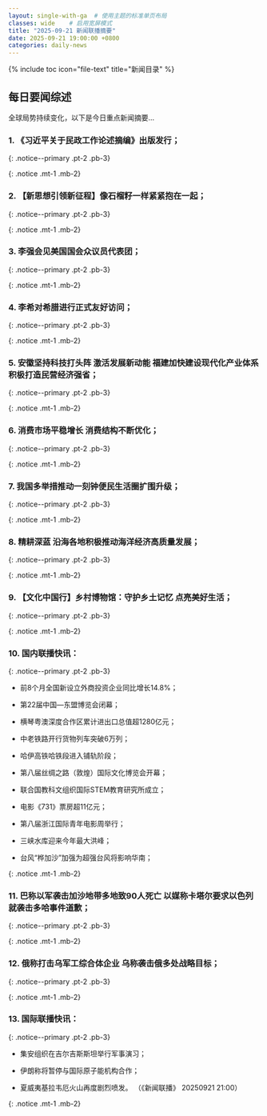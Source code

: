 ```yaml
---
layout: single-with-ga  # 使用主题的标准单页布局
classes: wide    # 启用宽屏模式
title: "2025-09-21 新闻联播摘要"
date: 2025-09-21 19:00:00 +0800
categories: daily-news
---
```


{% include toc icon="file-text" title="新闻目录" %}
   
## 每日要闻综述

全球局势持续变化，以下是今日重点新闻摘要...

### 1. 《习近平关于民政工作论述摘编》出版发行； 

{: .notice--primary .pt-2 .pb-3}

{: .notice .mt-1 .mb-2}

### 2. 【新思想引领新征程】像石榴籽一样紧紧抱在一起； 

{: .notice--primary .pt-2 .pb-3}

{: .notice .mt-1 .mb-2}

### 3. 李强会见美国国会众议员代表团； 

{: .notice--primary .pt-2 .pb-3}

{: .notice .mt-1 .mb-2}

### 4. 李希对希腊进行正式友好访问； 

{: .notice--primary .pt-2 .pb-3}

{: .notice .mt-1 .mb-2}

### 5. 安徽坚持科技打头阵 激活发展新动能 福建加快建设现代化产业体系 积极打造民营经济强省； 

{: .notice--primary .pt-2 .pb-3}

{: .notice .mt-1 .mb-2}

### 6. 消费市场平稳增长 消费结构不断优化； 

{: .notice--primary .pt-2 .pb-3}

{: .notice .mt-1 .mb-2}

### 7. 我国多举措推动一刻钟便民生活圈扩围升级； 

{: .notice--primary .pt-2 .pb-3}

{: .notice .mt-1 .mb-2}

### 8. 精耕深蓝 沿海各地积极推动海洋经济高质量发展； 

{: .notice--primary .pt-2 .pb-3}

{: .notice .mt-1 .mb-2}

### 9. 【文化中国行】乡村博物馆：守护乡土记忆 点亮美好生活； 

{: .notice--primary .pt-2 .pb-3}

{: .notice .mt-1 .mb-2}

### 10. 国内联播快讯： 

{: .notice--primary .pt-2 .pb-3}

- 前8个月全国新设立外商投资企业同比增长14.8%；

- 第22届中国—东盟博览会闭幕；

- 横琴粤澳深度合作区累计进出口总值超1280亿元；

- 中老铁路开行货物列车突破6万列；

- 哈伊高铁哈铁段进入铺轨阶段；

- 第八届丝绸之路（敦煌）国际文化博览会开幕；

- 联合国教科文组织国际STEM教育研究所成立；

- 电影《731》票房超11亿元；

- 第八届浙江国际青年电影周举行；

- 三峡水库迎来今年最大洪峰；

- 台风“桦加沙”加强为超强台风将影响华南；

{: .notice .mt-1 .mb-2}

### 11. 巴称以军袭击加沙地带多地致90人死亡 以媒称卡塔尔要求以色列就袭击多哈事件道歉； 

{: .notice--primary .pt-2 .pb-3}

{: .notice .mt-1 .mb-2}

### 12. 俄称打击乌军工综合体企业 乌称袭击俄多处战略目标； 

{: .notice--primary .pt-2 .pb-3}

{: .notice .mt-1 .mb-2}

### 13. 国际联播快讯： 

{: .notice--primary .pt-2 .pb-3}

- 集安组织在吉尔吉斯斯坦举行军事演习；

- 伊朗称将暂停与国际原子能机构合作；

- 夏威夷基拉韦厄火山再度剧烈喷发。 （《新闻联播》 20250921 21:00）

{: .notice .mt-1 .mb-2}